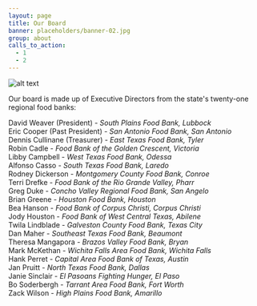 ```yaml
---
layout: page
title: Our Board
banner: placeholders/banner-02.jpg
group: about
calls_to_action:
  - 1
  - 2
---
```

![alt text](https://s3-us-west-2.amazonaws.com/assets.feedingtexas.org/images/inline/Feeding_Texas_Board.jpg "The Feeding Texas Board")

Our board is made up of Executive Directors from the state's twenty-one regional food banks:

David Weaver (President) - *South Plains Food Bank, Lubbock*   
Eric Cooper (Past President) - *San Antonio Food Bank, San Antonio*   
Dennis Cullinane (Treasurer) - *East Texas Food Bank, Tyler*   
Robin Cadle - *Food Bank of the Golden Crescent, Victoria*   
Libby Campbell - *West Texas Food Bank, Odessa*   
Alfonso Casso - *South Texas Food Bank, Laredo*   
Rodney Dickerson - *Montgomery County Food Bank, Conroe*   
Terri Drefke - *Food Bank of the Rio Grande Valley, Pharr*   
Greg Duke - *Concho Valley Regional Food Bank, San Angelo*   
Brian Greene - *Houston Food Bank, Houston*   
Bea Hanson - *Food Bank of Corpus Christi, Corpus Christi*   
Jody Houston - *Food Bank of West Central Texas, Abilene*   
Twila Lindblade - *Galveston County Food Bank, Texas City*   
Dan Maher - *Southeast Texas Food Bank, Beaumont*   
Theresa Mangapora - *Brazos Valley Food Bank, Bryan*   
Mark McKethan - *Wichita Falls Area Food Bank, Wichita Falls*   
Hank Perret - *Capital Area Food Bank of Texas, Austin*   
Jan Pruitt - *North Texas Food Bank, Dallas*   
Janie Sinclair - *El Pasoans Fighting Hunger, El Paso*   
Bo Soderbergh - *Tarrant Area Food Bank, Fort Worth*   
Zack Wilson - *High Plains Food Bank, Amarillo*
